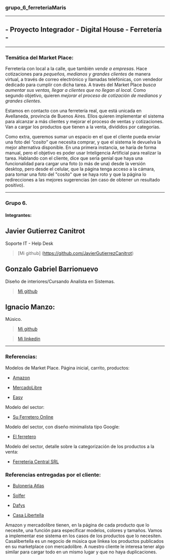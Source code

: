 ### grupo_6_ferreteriaMaris
------------------------------------
## - Proyecto Integrador - Digital House - Ferretería - 
---------------------------

### Temática del Market Place:

Ferretería con local a la calle, que también *vende a empresas*. Hace cotizaciones para *pequeños, medianos y grandes clientes* de manera virtual, a través de correo electrónico y llamadas telefónicas, con vendedor dedicado para cumplir con dicha tarea.
A través del Market Place *busca aumentar sus ventas, llegar a clientes que no llegan al local*. Como segundo objetivo, quieren *mejorar el proceso de cotización de medianos y grandes clientes*.

Estamos en contacto con una ferretería real, que está unicada en Avellaneda, provincia de Buenos Aires. Ellos quieren implementar el sistema para alcanzar a más clientes y mejorar el proceso de ventas y cotizaciones. Van a cargar los productos que tienen a la venta, divididos por categorías.

Como extra, queremos sumar un espacio en el que el cliente pueda enviar una foto del *“cosito”* que necesita comprar, y que el sistema le devuelva la mejor alternativa disponible. En una primera instancia, se haría de forma manual, pero el objetivo es poder usar Inteligencia Artificial para realizar la tarea.
Hablando con el cliente, dice que sería genial que haya una funcionalidad para cargar una foto (o más de una) desde la versión desktop, pero desde el celular, que la página tenga acceso a la cámara, para tomar una foto del "cosito" que se haya roto y que la página lo redirecciones a las mejores sugerencias (en caso de obtener un resultado positivo).

-------------------------------------

### Grupo 6.
#### Integrantes:

## Javier Gutierrez Canitrot
Soporte IT - Help Desk

> [Mi github] (https://github.com/JavierGutierrezCanitrot)

## Gonzalo Gabriel Barrionuevo
Diseño de interiores/Cursando Analista en Sistemas.

> [Mi github](https://github.com/GonzaloGabrielBarrionuevo)

## Ignacio Manzo:
Músico.
> [Mi github](https://github.com/Igna-M)

> [Mi linkedin](https://www.linkedin.com/in/ignacio-manzo/)

-------------------------------------------

### Referencias:
Modelos de Market Place. Página inicial, carrito, productos:

* [Amazon](https://www.amazon.com/)

* [MercadoLibre](https://www.mercadolibre.com.ar/)

* [Easy](https://www.easy.com.ar/)

Modelo del sector:

* [Su Ferretero Online](https://suferreteriaonline.com.ar/)

Modelo del sector, con diseño minimalista tipo Google:

* [El ferretero](https://elferretero.com.ar/)

Modelo del sector, detalle sobre la categorización de los productos a la venta:

* [Ferreteria Central SRL](https://ferreteriacentralsrl.com/productos/)


### Referencias entregadas por el cliente:

* [Buloneria Atlas](https://www.buloneraatlas.com.ar/)

* [Solfer](https://solfer.com.ar/)

* [Dafys](https://dafys.com.ar/)

* [Casa Libertella](https://www.casalibertella.com/)


Amazon y mercadolibre tienen, en la página de cada producto que lo necesite, una función para especificar modelos, colores y tamaños. Vamos a implementar ese sistema en los casos de los productos que lo necesiten.
Casalibertella es un negocio de música que linkea los productos publicados en su marketplace con mercadolibre. A nuestro cliente le interesa tener algo similar para cargar todo en un mismo lugar y que no haya duplicaciones.




